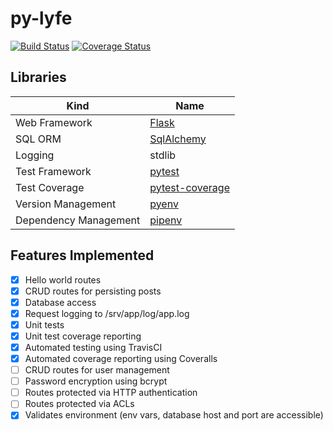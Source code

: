 # py-lyfe

[![Build Status](https://travis-ci.org/galactic-filament/py-lyfe.svg?branch=master)](https://travis-ci.org/galactic-filament/py-lyfe)
[![Coverage Status](https://coveralls.io/repos/github/galactic-filament/py-lyfe/badge.svg?branch=master)](https://coveralls.io/github/galactic-filament/py-lyfe?branch=master)

## Libraries

| Kind                  | Name                                                           |
|-----------------------|----------------------------------------------------------------|
| Web Framework         | [Flask](http://flask.pocoo.org/)                               |
| SQL ORM               | [SqlAlchemy](http://www.sqlalchemy.org/)                       |
| Logging               | stdlib                                                         |
| Test Framework        | [pytest](https://docs.pytest.org/en/latest/)                   |
| Test Coverage         | [pytest-coverage](http://pytest-cov.readthedocs.io/en/latest/) |
| Version Management    | [pyenv](https://github.com/pyenv/pyenv)                        |
| Dependency Management | [pipenv](https://github.com/pypa/pipenv)                       |

## Features Implemented

- [x] Hello world routes
- [x] CRUD routes for persisting posts
- [x] Database access
- [x] Request logging to /srv/app/log/app.log
- [x] Unit tests
- [x] Unit test coverage reporting
- [x] Automated testing using TravisCI
- [x] Automated coverage reporting using Coveralls
- [ ] CRUD routes for user management
- [ ] Password encryption using bcrypt
- [ ] Routes protected via HTTP authentication
- [ ] Routes protected via ACLs
- [x] Validates environment (env vars, database host and port are accessible)
